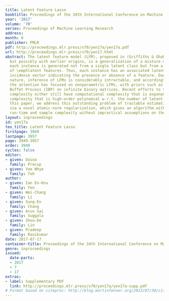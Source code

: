```yaml
---
title: Latent Feature Lasso
booktitle: Proceedings of the 34th International Conference on Machine Learning
year: '2017'
volume: '70'
series: Proceedings of Machine Learning Research
address: 
month: 0
publisher: PMLR
pdf: http://proceedings.mlr.press/v70/yen17a/yen17a.pdf
url: http://proceedings.mlr.press/v70/yen17.html
abstract: The latent feature model (LFM), proposed in (Griffiths & Ghahramani, 2005),
  but possibly with earlier origins, is a generalization of a mixture model, where
  each instance is generated not from a single latent class but from a combination
  of \emphlatent features. Thus, each instance has an associated latent binary feature
  incidence vector indicating the presence or absence of a feature. Due to its combinatorial
  nature, inference of LFMs is considerably intractable, and accordingly, most of
  the attention has focused on nonparametric LFMs, with priors such as the Indian
  Buffet Process (IBP) on infinite binary matrices. Recent efforts to tackle this
  complexity either still have computational complexity that is exponential, or sample
  complexity that is high-order polynomial w.r.t. the number of latent features. In
  this paper, we address this outstanding problem of tractable estimation of LFMs
  via a novel atomic-norm regularization, which gives an algorithm with polynomial
  run-time and sample complexity without impractical assumptions on the data distribution.
layout: inproceedings
id: yen17a
tex_title: Latent Feature Lasso
firstpage: 3949
lastpage: 3957
page: 3949-3957
order: 3949
cycles: false
editor:
- given: Doina
  family: Precup
- given: Yee Whye
  family: Teh
author:
- given: Ian En-Hsu
  family: Yen
- given: Wei-Chang
  family: Li
- given: Sung-En
  family: Chang
- given: Arun Sai
  family: Suggala
- given: Shou-De
  family: Lin
- given: Pradeep
  family: Ravikumar
date: 2017-07-17
container-title: Proceedings of the 34th International Conference on Machine Learning
genre: inproceedings
issued:
  date-parts:
  - 2017
  - 7
  - 17
extras:
- label: Supplementary PDF
  link: http://proceedings.mlr.press/v70/yen17a/yen17a-supp.pdf
# Format based on citeproc: http://blog.martinfenner.org/2013/07/30/citeproc-yaml-for-bibliographies/
---
```

